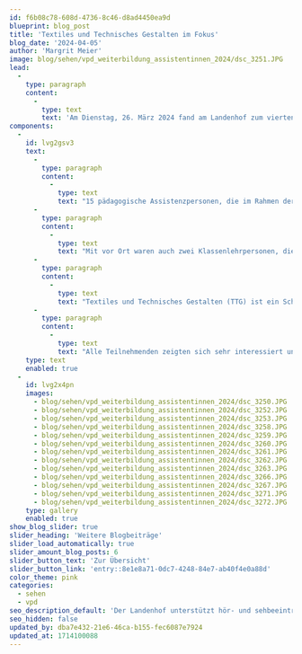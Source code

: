 ```yaml
---
id: f6b08c78-608d-4736-8c46-d8ad4450ea9d
blueprint: blog_post
title: 'Textiles und Technisches Gestalten im Fokus'
blog_date: '2024-04-05'
author: 'Margrit Meier'
image: blog/sehen/vpd_weiterbildung_assistentinnen_2024/dsc_3251.JPG
lead:
  -
    type: paragraph
    content:
      -
        type: text
        text: 'Am Dienstag, 26. März 2024 fand am Landenhof zum vierten Mal der halbjährlich stattfindende Assistenzanlass statt.'
components:
  -
    id: lvg2gsv3
    text:
      -
        type: paragraph
        content:
          -
            type: text
            text: "15 pädagogische Assistenzpersonen, die im Rahmen der integrativen Beschulung von Schüler:innen mit einer Sehbeeinträchtigung und Blindheit in den Regelschulen im Kanton für den Visiopädagogischen Dienst tätig sind, waren dazu eingeladen.\_\_"
      -
        type: paragraph
        content:
          -
            type: text
            text: "Mit vor Ort waren auch zwei Klassenlehrpersonen, die aufs Schuljahr 24-25 neu in der Tagessonderschule Sehen starten werden.\_"
      -
        type: paragraph
        content:
          -
            type: text
            text: "Textiles und Technisches Gestalten (TTG) ist ein Schulfach, das sehr visuell basiert ist und in dem Assistenzstunden besonders oft eingesetzt werden. Nach einem Fachvortrag von Daniel Senn, wurde unter Simulations- oder Dunkelbrille gestrickt, genäht aber auch geschliffen, gebohrt und abgemessen und ein leckeres Aperos aus der Landenhof-Küche genossen.\_"
      -
        type: paragraph
        content:
          -
            type: text
            text: "Alle Teilnehmenden zeigten sich sehr interessiert und schätzten die lockere Atmosphäre und den Austausch untereinander. Es wurden Tipps aus der Praxis ausgetauscht und die beiden neuen Klassenlehrpersonen in die Unterrichtsdidaktik Schüler:innen mit einer Sehbeeinträchtigung eingeführt. Der Abend wird für alle Beteiligten in guter Erinnerung bleiben.\_"
    type: text
    enabled: true
  -
    id: lvg2x4pn
    images:
      - blog/sehen/vpd_weiterbildung_assistentinnen_2024/dsc_3250.JPG
      - blog/sehen/vpd_weiterbildung_assistentinnen_2024/dsc_3252.JPG
      - blog/sehen/vpd_weiterbildung_assistentinnen_2024/dsc_3253.JPG
      - blog/sehen/vpd_weiterbildung_assistentinnen_2024/dsc_3258.JPG
      - blog/sehen/vpd_weiterbildung_assistentinnen_2024/dsc_3259.JPG
      - blog/sehen/vpd_weiterbildung_assistentinnen_2024/dsc_3260.JPG
      - blog/sehen/vpd_weiterbildung_assistentinnen_2024/dsc_3261.JPG
      - blog/sehen/vpd_weiterbildung_assistentinnen_2024/dsc_3262.JPG
      - blog/sehen/vpd_weiterbildung_assistentinnen_2024/dsc_3263.JPG
      - blog/sehen/vpd_weiterbildung_assistentinnen_2024/dsc_3266.JPG
      - blog/sehen/vpd_weiterbildung_assistentinnen_2024/dsc_3267.JPG
      - blog/sehen/vpd_weiterbildung_assistentinnen_2024/dsc_3271.JPG
      - blog/sehen/vpd_weiterbildung_assistentinnen_2024/dsc_3272.JPG
    type: gallery
    enabled: true
show_blog_slider: true
slider_heading: 'Weitere Blogbeiträge'
slider_load_automatically: true
slider_amount_blog_posts: 6
slider_button_text: 'Zur Übersicht'
slider_button_link: 'entry::8e1e8a71-0dc7-4248-84e7-ab40f4e0a88d'
color_theme: pink
categories:
  - sehen
  - vpd
seo_description_default: 'Der Landenhof unterstützt hör- und sehbeeinträchtigte Kinder & Jugendliche in ihrem selbstbestimmten Leben durch Förderung ihrer Fähigkeiten & Entwicklung'
seo_hidden: false
updated_by: dba7e432-21e6-46ca-b155-fec6087e7924
updated_at: 1714100088
---
```

